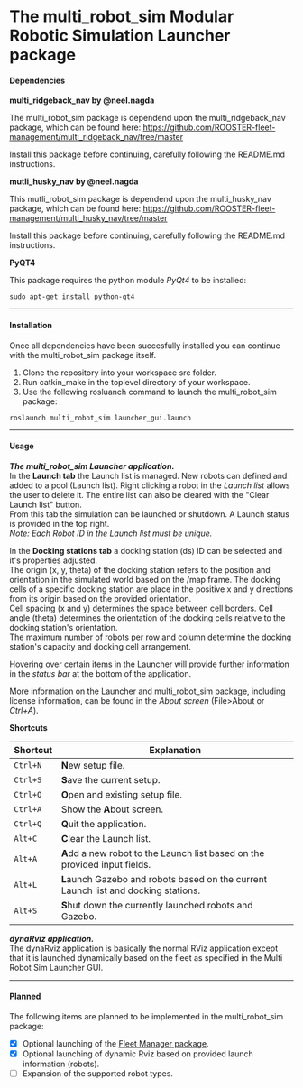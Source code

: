 # The multi_robot_sim Modular Robotic Simulation Launcher package



#### Dependencies
**multi_ridgeback_nav by @neel.nagda**

The multi_robot_sim package is dependend upon the multi_ridgeback_nav package, which can be found here: https://github.com/ROOSTER-fleet-management/multi_ridgeback_nav/tree/master

Install this package before continuing, carefully following the README.md instructions. 

**mutli_husky_nav by @neel.nagda**

This mutli_robot_sim package is dependend upon the multi_husky_nav package, which can be found here:
https://github.com/ROOSTER-fleet-management/multi_husky_nav/tree/master

Install this package before continuing, carefully following the README.md instructions.

**PyQT4**

This package requires the python module *PyQt4* to be installed:

```console
sudo apt-get install python-qt4
```

---

#### Installation
Once all dependencies have been succesfully installed you can continue with the multi_robot_sim package itself.

1. Clone the repository into your workspace src folder. 
2. Run catkin_make in the toplevel directory of your workspace.
3. Use the following rosluanch command to launch the multi_robot_sim package: 

```console
roslaunch multi_robot_sim launcher_gui.launch 
```


---


#### Usage
***The multi_robot_sim Launcher application.***<br/>
In the **Launch tab** the Launch list is managed. New robots can defined and added to a pool (Launch list). Right clicking a robot in the *Launch list* allows the user to delete it. The entire list can also be cleared with the "Clear Launch list" button.<br/>
From this tab the simulation can be launched or shutdown. A Launch status is provided in the top right.<br/>
*Note: Each Robot ID in the Launch list must be unique.* <br/>

In the **Docking stations tab** a docking station (ds) ID can be selected and it's properties adjusted. <br/>
The origin (x, y, theta) of the docking station refers to the position and orientation in the simulated world based on the /map frame.
The docking cells of a specific docking station are place in the positive x and y directions from its origin based on the provided orientation. <br/>
Cell spacing (x and y) determines the space between cell borders. Cell angle (theta) determines the orientation of the docking cells relative to the docking station's orientation.<br/>
The maximum number of robots per row and column determine the docking station's capacity and docking cell arrangement.
<br/>

Hovering over certain items in the Launcher will provide further information in the *status bar* at the bottom of the application.

More information on the Launcher and multi_robot_sim package, including license information, can be found in the *About screen* (File>About or *Ctrl+A*).

**Shortcuts**

Shortcut | Explanation
-------- | ------------
`Ctrl+N` | **N**ew setup file.
`Ctrl+S` | **S**ave the current setup.
`Ctrl+O` | **O**pen and existing setup file.
`Ctrl+A` | Show the **A**bout screen.
`Ctrl+Q` | **Q**uit the application.
`Alt+C` | **C**lear the Launch list.
`Alt+A` | **A**dd a new robot to the Launch list based on the provided input fields.
`Alt+L `| **L**aunch Gazebo and robots based on the current Launch list and docking stations.
`Alt+S `| **S**hut down the currently launched robots and Gazebo.


***dynaRviz application.***<br/>
The dynaRviz application is basically the normal RViz application except that it is launched dynamically based on the fleet as specified in the Multi Robot Sim Launcher GUI.
<br/>


---

#### Planned
The following items are planned to be implemented in the multi_robot_sim package:

- [X] Optional launching of the [Fleet Manager package](https://github.com/ROOSTER-fleet-management/rooster_fleet_manager/tree/master).
- [X] Optional launching of dynamic Rviz based on provided launch information (robots).
- [ ] Expansion of the supported robot types.
